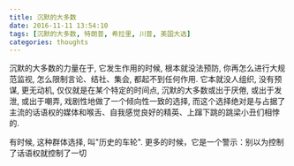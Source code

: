```yaml
---
title: 沉默的大多数
date: 2016-11-11 13:54:10
tags: [沉默的大多数, 特朗普, 希拉里, 川普, 美国大选]
categories: thoughts
---
```

沉默的大多数的力量在于, 它发生作用的时候, 根本就没法预防, 你再怎么进行大规范监视, 怎么限制言论、结社、集会, 都起不到任何作用. 它本就没人组织, 没有预谋, 更无动机, 仅仅就是在某个特定的时间点, 沉默的大多数或出于厌倦, 或出于发泄, 或出于嘲弄, 戏剧性地做了一个倾向性一致的选择, 而这个选择绝对是与占据了主流的话语权的媒体和喉舌、自我感觉良好的精英、上蹿下跳的跳梁小丑们相悖的.

有时候, 这种群体选择, 叫"历史的车轮". 
更多的时候，它是一个警示：别以为控制了话语权就控制了一切